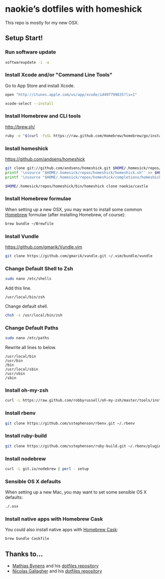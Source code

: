 # naokie’s dotfiles with homeshick

This repo is mostly for my new OSX.

## Setup Start!

### Run software update

```bash
softwareupdate -i -a
```

### Install Xcode and/or "Command Line Tools"

Go to App Store and install Xcode.

```bash
open "http://itunes.apple.com/us/app/xcode/id497799835?ls=1"
```

```bash
xcode-select --install
```

### Install Homebrew and CLI tools

http://brew.sh/

```bash
ruby -e "$(curl -fsSL https://raw.github.com/Homebrew/homebrew/go/install)"
```

### Install homeshick

https://github.com/andsens/homeshick

```bash
git clone git://github.com/andsens/homeshick.git $HOME/.homesick/repos/homeshick
printf '\nsource "$HOME/.homesick/repos/homeshick/homeshick.sh"' >> $HOME/.bashrc
printf '\nsource "$HOME/.homesick/repos/homeshick/completions/homeshick-completion.bash"' >> $HOME/.bashrc
```

```bash
$HOME/.homesick/repos/homeshick/bin/homeshick clone naokie/castle
```

### Install Homebrew formulae

When setting up a new OSX, you may want to install some common [Homebrew](http://brew.sh/) formulae (after installing Homebrew, of course):

```bash
brew bundle ~/Brewfile
```

### Install Vundle

https://github.com/gmarik/Vundle.vim

```bash
git clone https://github.com/gmarik/vundle.git ~/.vim/bundle/vundle
```

### Change Default Shell to Zsh

```bash
sudo nano /etc/shells
```

Add this line.

```
/usr/local/bin/zsh
```

Change default shell.

```bash
chsh -s /usr/local/bin/zsh
```

### Change Default Paths

```bash
sudo nano /etc/paths
```

Rewrite all lines to below.

```
/usr/local/bin
/usr/bin
/bin
/usr/local/sbin
/usr/sbin
/sbin
```

### Install oh-my-zsh

```bash
curl -L https://raw.github.com/robbyrussell/oh-my-zsh/master/tools/install.sh | sh
```

### Install rbenv

```bash
git clone https://github.com/sstephenson/rbenv.git ~/.rbenv
```

### Install ruby-build

```bash
git clone https://github.com/sstephenson/ruby-build.git ~/.rbenv/plugins/ruby-build
```

### Install nodebrew

```bash
curl -L git.io/nodebrew | perl - setup
```

### Sensible OS X defaults

When setting up a new Mac, you may want to set some sensible OS X defaults:

```bash
./.osx
```

### Install native apps with Homebrew Cask

You could also install native apps with [Homebrew Cask](http://caskroom.io/):

```bash
brew bundle Caskfile
```

## Thanks to…

* [Mathias Bynens](http://mathiasbynens.be/) and his [dotfiles repository](https://github.com/mathiasbynens/dotfiles)
* [Nicolas Gallagher](http://nicolasgallagher.com/) and his [dotfiles repository](https://github.com/necolas/dotfiles)
